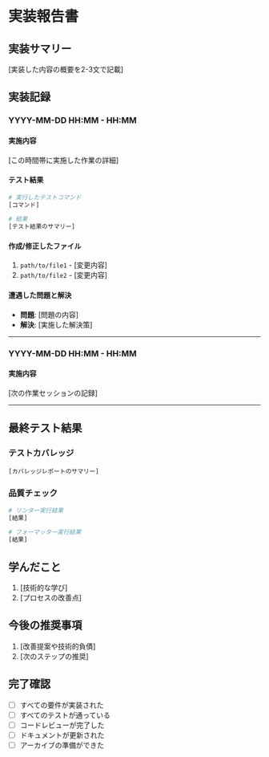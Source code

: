 # 実装報告書

## 実装サマリー

[実装した内容の概要を2-3文で記載]

## 実装記録

### YYYY-MM-DD HH:MM - HH:MM

#### 実施内容
[この時間帯に実施した作業の詳細]

#### テスト結果
```bash
# 実行したテストコマンド
[コマンド]

# 結果
[テスト結果のサマリー]
```

#### 作成/修正したファイル
1. `path/to/file1` - [変更内容]
2. `path/to/file2` - [変更内容]

#### 遭遇した問題と解決
- **問題**: [問題の内容]
- **解決**: [実施した解決策]

---

### YYYY-MM-DD HH:MM - HH:MM

#### 実施内容
[次の作業セッションの記録]

---

## 最終テスト結果

### テストカバレッジ
```
[カバレッジレポートのサマリー]
```

### 品質チェック
```bash
# リンター実行結果
[結果]

# フォーマッター実行結果
[結果]
```

## 学んだこと

1. [技術的な学び]
2. [プロセスの改善点]

## 今後の推奨事項

1. [改善提案や技術的負債]
2. [次のステップの推奨]

## 完了確認

- [ ] すべての要件が実装された
- [ ] すべてのテストが通っている
- [ ] コードレビューが完了した
- [ ] ドキュメントが更新された
- [ ] アーカイブの準備ができた
